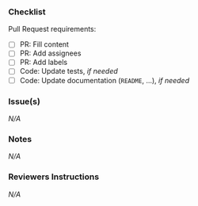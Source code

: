 ### Checklist

Pull Request requirements:

- [ ] PR: Fill content
- [ ] PR: Add assignees
- [ ] PR: Add labels
- [ ] Code: Update tests, _if needed_
- [ ] Code: Update documentation (`README`, ...), _if needed_

### Issue(s)

<!-- List of linked issues using `- [Closes] #`. -->

_N/A_

### Notes

<!-- Helpful details not already mentioned in the linked issues, screenshots, links... -->

_N/A_

### Reviewers Instructions

<!-- Specific instructions for reviewers about how to review this PR effectively,
like the scope to test, the part of code to focus on, the steps to test the result, etc. -->

_N/A_
